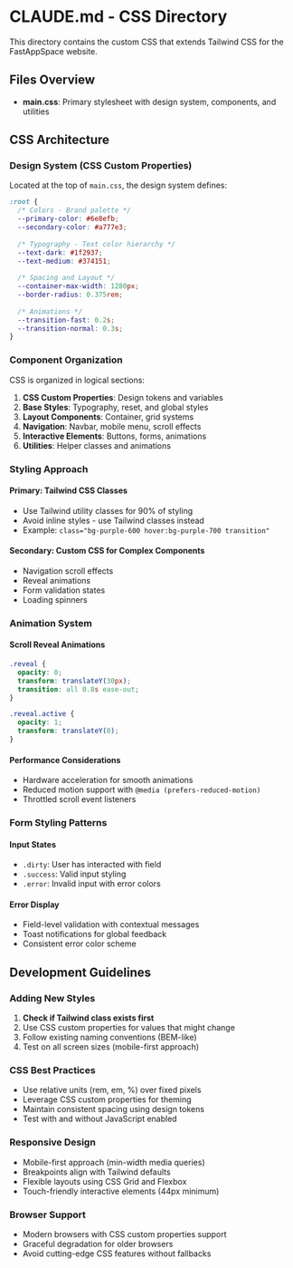 # CLAUDE.md - CSS Directory

This directory contains the custom CSS that extends Tailwind CSS for the FastAppSpace website.

## Files Overview

- **main.css**: Primary stylesheet with design system, components, and utilities

## CSS Architecture

### Design System (CSS Custom Properties)
Located at the top of `main.css`, the design system defines:

```css
:root {
  /* Colors - Brand palette */
  --primary-color: #6e8efb;
  --secondary-color: #a777e3;
  
  /* Typography - Text color hierarchy */
  --text-dark: #1f2937;
  --text-medium: #374151;
  
  /* Spacing and Layout */
  --container-max-width: 1280px;
  --border-radius: 0.375rem;
  
  /* Animations */
  --transition-fast: 0.2s;
  --transition-normal: 0.3s;
}
```

### Component Organization
CSS is organized in logical sections:

1. **CSS Custom Properties**: Design tokens and variables
2. **Base Styles**: Typography, reset, and global styles  
3. **Layout Components**: Container, grid systems
4. **Navigation**: Navbar, mobile menu, scroll effects
5. **Interactive Elements**: Buttons, forms, animations
6. **Utilities**: Helper classes and animations

### Styling Approach

#### Primary: Tailwind CSS Classes
- Use Tailwind utility classes for 90% of styling
- Avoid inline styles - use Tailwind classes instead
- Example: `class="bg-purple-600 hover:bg-purple-700 transition"`

#### Secondary: Custom CSS for Complex Components
- Navigation scroll effects
- Reveal animations
- Form validation states
- Loading spinners

### Animation System

#### Scroll Reveal Animations
```css
.reveal {
  opacity: 0;
  transform: translateY(30px);
  transition: all 0.8s ease-out;
}

.reveal.active {
  opacity: 1;
  transform: translateY(0);
}
```

#### Performance Considerations
- Hardware acceleration for smooth animations
- Reduced motion support with `@media (prefers-reduced-motion)`
- Throttled scroll event listeners

### Form Styling Patterns

#### Input States
- `.dirty`: User has interacted with field
- `.success`: Valid input styling
- `.error`: Invalid input with error colors

#### Error Display
- Field-level validation with contextual messages
- Toast notifications for global feedback
- Consistent error color scheme

## Development Guidelines

### Adding New Styles
1. **Check if Tailwind class exists first**
2. Use CSS custom properties for values that might change
3. Follow existing naming conventions (BEM-like)
4. Test on all screen sizes (mobile-first approach)

### CSS Best Practices
- Use relative units (rem, em, %) over fixed pixels
- Leverage CSS custom properties for theming
- Maintain consistent spacing using design tokens
- Test with and without JavaScript enabled

### Responsive Design
- Mobile-first approach (min-width media queries)
- Breakpoints align with Tailwind defaults
- Flexible layouts using CSS Grid and Flexbox
- Touch-friendly interactive elements (44px minimum)

### Browser Support
- Modern browsers with CSS custom properties support
- Graceful degradation for older browsers
- Avoid cutting-edge CSS features without fallbacks